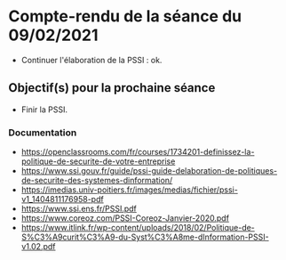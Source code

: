 # Compte-rendu de la séance du 09/02/2021

 - Continuer l'élaboration de la PSSI : ok.

## Objectif(s) pour la prochaine séance

- Finir la PSSI.

### Documentation

- https://openclassrooms.com/fr/courses/1734201-definissez-la-politique-de-securite-de-votre-entreprise
- https://www.ssi.gouv.fr/guide/pssi-guide-delaboration-de-politiques-de-securite-des-systemes-dinformation/
- https://imedias.univ-poitiers.fr/images/medias/fichier/pssi-v1_1404811176958-pdf
- https://www.ssi.ens.fr/PSSI.pdf
- https://www.coreoz.com/PSSI-Coreoz-Janvier-2020.pdf
- https://www.itlink.fr/wp-content/uploads/2018/02/Politique-de-S%C3%A9curit%C3%A9-du-Syst%C3%A8me-dInformation-PSSI-v1.02.pdf
